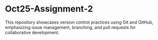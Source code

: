 # Oct25-Assignment-2
This repository showcases version control practices using Git and GitHub, emphasizing issue management, branching, and pull requests for collaborative development.
